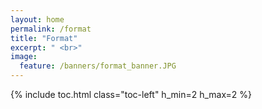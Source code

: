 ```yaml
---
layout: home
permalink: /format
title: "Format"
excerpt: " <br>"
image:
  feature: /banners/format_banner.JPG
---
```

{% include toc.html class="toc-left" h_min=2 h_max=2 %}
